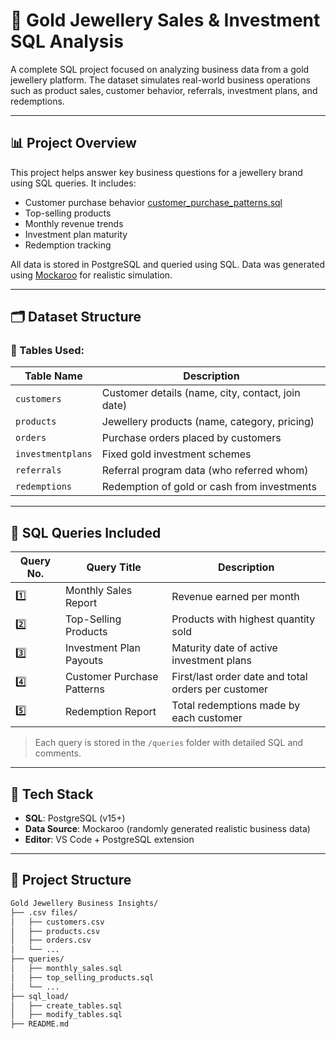 # 💎 Gold Jewellery Sales & Investment SQL Analysis

A complete SQL project focused on analyzing business data from a gold jewellery platform. The dataset simulates real-world business operations such as product sales, customer behavior, referrals, investment plans, and redemptions.

---

## 📊 Project Overview

This project helps answer key business questions for a jewellery brand using SQL queries. It includes:

- Customer purchase behavior [customer_purchase_patterns.sql](/Gold%20Jewellery%20Business%20Insights/queries/customer_purchase_patterns.sql)
- Top-selling products
- Monthly revenue trends
- Investment plan maturity
- Redemption tracking

All data is stored in PostgreSQL and queried using SQL. Data was generated using [Mockaroo](https://mockaroo.com/) for realistic simulation.

---

## 🗂️ Dataset Structure

### 🧾 Tables Used:

| Table Name       | Description |
|------------------|-------------|
| `customers`      | Customer details (name, city, contact, join date) |
| `products`       | Jewellery products (name, category, pricing) |
| `orders`         | Purchase orders placed by customers |
| `investmentplans`| Fixed gold investment schemes |
| `referrals`      | Referral program data (who referred whom) |
| `redemptions`    | Redemption of gold or cash from investments |

---

## 🧠 SQL Queries Included

| Query No. | Query Title | Description |
|----------|-------------|-------------|
| 1️⃣ | Monthly Sales Report | Revenue earned per month |
| 2️⃣ | Top-Selling Products | Products with highest quantity sold |
| 3️⃣ | Investment Plan Payouts | Maturity date of active investment plans |
| 4️⃣ | Customer Purchase Patterns | First/last order date and total orders per customer |
| 5️⃣ | Redemption Report | Total redemptions made by each customer |

> Each query is stored in the `/queries` folder with detailed SQL and comments.

---

## 🧰 Tech Stack

- **SQL**: PostgreSQL (v15+)
- **Data Source**: Mockaroo (randomly generated realistic business data)
- **Editor**: VS Code + PostgreSQL extension

---

## 📂 Project Structure

```bash
Gold Jewellery Business Insights/
├── .csv files/
│   ├── customers.csv
│   ├── products.csv
│   ├── orders.csv
│   └── ...
├── queries/
│   ├── monthly_sales.sql
│   ├── top_selling_products.sql
│   └── ...
├── sql_load/
│   ├── create_tables.sql
│   ├── modify_tables.sql
├── README.md